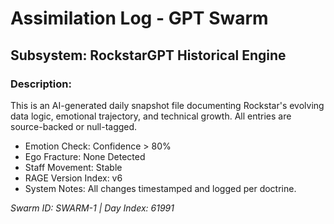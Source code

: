 # Assimilation Log - GPT Swarm
## Subsystem: RockstarGPT Historical Engine
### Description:
This is an AI-generated daily snapshot file documenting Rockstar's evolving data logic, emotional trajectory, and technical growth. All entries are source-backed or null-tagged.

- Emotion Check: Confidence > 80%
- Ego Fracture: None Detected
- Staff Movement: Stable
- RAGE Version Index: v6
- System Notes: All changes timestamped and logged per doctrine.

*Swarm ID: SWARM-1 | Day Index: 61991*
